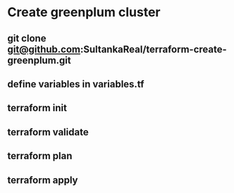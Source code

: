 # Create greenplum cluster

## git clone git@github.com:SultankaReal/terraform-create-greenplum.git
## define variables in variables.tf
## terraform init
## terraform validate
## terraform plan
## terraform apply

